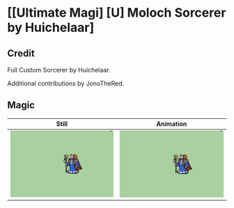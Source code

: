 # [\[Ultimate Magi\] \[U\] Moloch Sorcerer by Huichelaar]

## Credit

Full Custom Sorcerer by Huichelaar. 

Additional contributions by JonoTheRed.
	
## Magic

| Still | Animation |
| :---: | :-------: |
| ![Magic still](./Magic_000.png) | ![Magic animation](./Magic.gif) |

